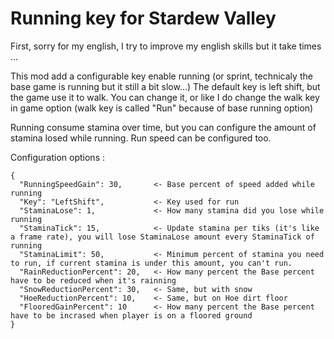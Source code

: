 # Running key for Stardew Valley

First, sorry for my english, I try to improve my english skills but it take times ...


This mod add a configurable key enable running (or sprint, technicaly the base game is running but it still a bit slow...)
The default key is left shift, but the game use it to walk. You can change it, or like I do change the walk key in game option (walk key is called "Run" because of base running option)

Running consume stamina over time, but you can configure the amount of stamina losed while running.
Run speed can be configured too.

Configuration options :
```
{
  "RunningSpeedGain": 30,       <- Base percent of speed added while running
  "Key": "LeftShift",           <- Key used for run
  "StaminaLose": 1,             <- How many stamina did you lose while running
  "StaminaTick": 15,            <- Update stamina per tiks (it's like a frame rate), you will lose StaminaLose amount every StaminaTick of running
  "StaminaLimit": 50,           <- Minimum percent of stamina you need to run, if current stamina is under this amount, you can't run.
  "RainReductionPercent": 20,   <- How many percent the Base percent have to be reduced when it's rainning
  "SnowReductionPercent": 30,   <- Same, but with snow
  "HoeReductionPercent": 10,    <- Same, but on Hoe dirt floor
  "FlooredGainPercent": 10      <- How many percent the Base percent have to be incrased when player is on a floored ground
}
```
